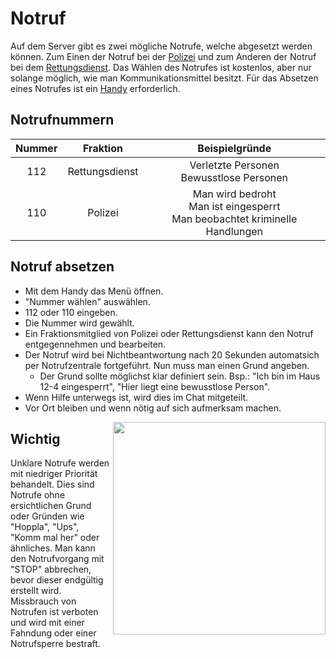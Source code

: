 # Notruf
Auf dem Server gibt es zwei mögliche Notrufe, welche abgesetzt werden können. Zum Einen der Notruf bei der [Polizei](../../pages/fraktionen/polizei.md) und zum Anderen der Notruf bei dem [Rettungsdienst](../../pages/fraktionen/rettungsdienst.md). Das Wählen des Notrufes ist kostenlos, aber nur solange möglich, wie man Kommunikationsmittel besitzt. Für das Absetzen eines Notrufes ist ein [Handy](../../pages/allgemein/handy.md) erforderlich.

## Notrufnummern
| Nummer | Fraktion | Beispielgründe |
|:-:|:-:|:-:|
| 112 | Rettungsdienst | Verletzte Personen<br> Bewusstlose Personen |
| 110 | Polizei | Man wird bedroht<br> Man ist eingesperrt<br> Man beobachtet kriminelle Handlungen |

## Notruf absetzen

* Mit dem Handy das Menü öffnen.
* "Nummer wählen" auswählen.
* 112 oder 110 eingeben.
* Die Nummer wird gewählt.
* Ein Fraktionsmitglied von Polizei oder Rettungsdienst kann den Notruf entgegennehmen und bearbeiten.
* Der Notruf wird bei Nichtbeantwortung nach 20 Sekunden automatsich per Notrufzentrale fortgeführt. Nun muss man einen Grund angeben.
    * Der Grund sollte möglichst klar definiert sein. Bsp.: "Ich bin im Haus 12-4 eingesperrt", "Hier liegt eine bewusstlose Person".
* Wenn Hilfe unterwegs ist, wird dies im Chat mitgeteilt.
* Vor Ort bleiben und wenn nötig auf sich aufmerksam machen.

<img align="right" width="340" height="340" src="../../../assets/image/fraktionen/aktivitäten/Notuf_Eingang1.png">
  
## Wichtig

Unklare Notrufe werden mit niedriger Priorität behandelt. Dies sind Notrufe ohne ersichtlichen Grund oder Gründen wie "Hoppla", "Ups", "Komm mal her" oder ähnliches. Man kann den Notrufvorgang mit "STOP" abbrechen, bevor dieser endgültig erstellt wird. Missbrauch von Notrufen ist verboten und wird mit einer Fahndung oder einer Notrufsperre bestraft.


